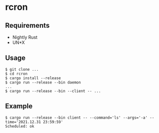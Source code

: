 # rcron

## Requirements
* Nightly Rust
* UN*X

## Usage
```
$ git clone ...
$ cd rcron
$ cargo install --release
$ cargo run --release --bin daemon
...
$ cargo run --release --bin --client -- ...
```

## Example
```
$ cargo run --release --bin client -- --command='ls' --args='-a' --time='2021.12.31 23:59:59'
Scheduled: ok
```
